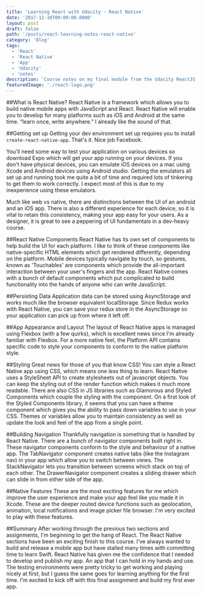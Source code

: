```yaml
---
title: 'Learning React with Udacity - React Native'
date: '2017-12-10T00:00:00.0000'
layout: post
draft: false
path: '/posts/react-learning-notes-react-native'
category: 'Blog'
tags:
  - 'React'
  - 'React Native'
  - 'App'
  - 'Udacity'
  - 'notes'
description: 'Course notes on my final module from the Udacity ReactJS Redux and React Native Nanodegree.'
featuredImage: './react-logo.png'
---
```


##What is React Native?
React Native is a framework which allows you to build native mobile apps with JavaScript and React. React Native will enable you to develop for many platforms such as iOS and Android at the same time. “learn once, write anywhere.” I already like the sound of that.

##Getting set up
Getting your dev environment set up requires you to install `create-react-native-app`. That's it. Nice job Facebook.

You'll need some way to test your application on various devices so download Expo which will get your app running on your devices. If you don't have physical devices, you can emulate iOS devices on a mac using Xcode and Android devices using Android studio. Getting the emulators all set up and running took me quite a bit of time and required lots of tinkering to get them to work correctly. I expect most of this is due to my inexperience using these emulators.

Much like web vs native, there are distinctions between the UI of an android and an iOS app. There is also a different experience for each device, so it is vital to retain this consistency, making your app easy for your users. As a designer, it is great to see a peppering of UI fundamentals in a dev-heavy course.

##React Native Components
React Native has its own set of components to help build the UI for each platform. I like to think of these components like native-specific HTML elements which get rendered differently, depending on the platform. Mobile devices typically navigate by touch, so gestures, known as 'Touchables' are components which provide the all-important interaction between your user's fingers and the app.
React Native comes with a bunch of default components which put complicated to build functionality into the hands of anyone who can write JavaScript.

##Persisting Data
Application data can be stored using AsyncStorage and works much like the browser equivalent localStorage. Since Redux works with React Native, you can save your redux store in the AsyncStorage so your application can pick up from where it left off.

##App Appearance and Layout
The layout of React Native apps is managed using Flexbox (with a few quirks), which is excellent news since I'm already familiar with Flexbox. For a more native feel, the Platform API contains specific code to style your components to conform to the native platform style.

##Styling
Great news for those of you that know CSS! You can style a React Native app using CSS, which means one less thing to learn. React Native uses a StyleSheet API to create stylesheets out of javascript objects. You can keep the styling out of the render function which makes it much more readable. There are also CSS in JS libraries such as Glamorous and Styled Components which couple the styling with the component. On a first look of the Styled Components library, it seems that you can have a theme component which gives you the ability to pass down variables to use in your CSS. Themes or variables allow you to maintain consistency as well as update the look and feel of the app from a single point.

##Building Navigation
Thankfully navigation is something that is handled by React Native. There are a bunch of navigator components built right in. These navigator components conform to the style and behaviour of a native app. The TabNavigator component creates native tabs (like the Instagram nav) in your app which allow you to switch between views. The StackNavigator lets you transition between screens which stack on top of each other. The DrawerNavigator component creates a sliding drawer which can slide in from either side of the app.

##Native Features
These are the most exciting features for me which improve the user experience and make your app feel like you made it in Xcode. These are the deeper routed device functions such as geolocation, animation, local notifications and image picker file browser. I'm very excited to play with these features.

##Summary
After working through the previous two sections and assignments, I'm beginning to get the hang of React. The React Native sections have been an exciting finish to this course. I've always wanted to build and release a mobile app but have stalled many times with committing time to learn Swift. React Native has given me the confidence that I needed to develop and publish my app. An app that I can hold in my hands and use. The testing environments were pretty tricky to get working and playing nicely at first, but I guess the same goes for learning anything for the first time. I'm excited to kick off with this final assignment and build my first ever app.
